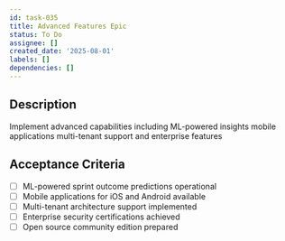 ```yaml
---
id: task-035
title: Advanced Features Epic
status: To Do
assignee: []
created_date: '2025-08-01'
labels: []
dependencies: []
---
```


## Description

Implement advanced capabilities including ML-powered insights mobile applications multi-tenant support and enterprise features

## Acceptance Criteria

- [ ] ML-powered sprint outcome predictions operational
- [ ] Mobile applications for iOS and Android available
- [ ] Multi-tenant architecture support implemented
- [ ] Enterprise security certifications achieved
- [ ] Open source community edition prepared
